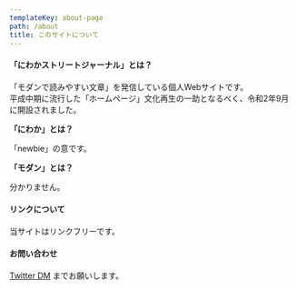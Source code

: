 ```yaml
---
templateKey: about-page
path: /about
title: このサイトについて
---
```

#### 「にわかストリートジャーナル」とは？

「モダンで読みやすい文章」を発信している個人Webサイトです。\
平成中期に流行した「ホームページ」文化再生の一助となるべく、令和2年9月に開設されました。

 **「にわか」とは？**

「newbie」の意です。

**「モダン」とは？**

分かりません。

#### リンクについて

当サイトはリンクフリーです。

#### お問い合わせ

<div class="twitter"><a href="https://twitter.com/messages/compose?recipient_id=1298740922981572609&ref_src=twsrc%5Etfw" class="twitter-dm-button" data-screen-name="DailyNewbie" data-show-count="false">Twitter DM</a><script async src="https://platform.twitter.com/widgets.js" charset="utf-8"></script> までお願いします。</div>